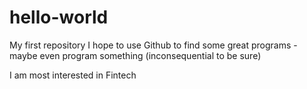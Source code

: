 # hello-world
My first repository 
I hope to use Github to find some great programs - maybe even program something (inconsequential to be sure)

I am most interested in Fintech 


